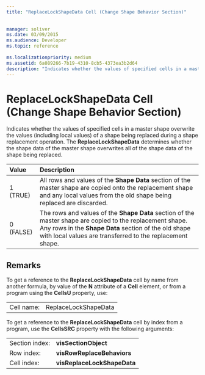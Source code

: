 ```yaml
---
title: "ReplaceLockShapeData Cell (Change Shape Behavior Section)"
 
 
manager: soliver
ms.date: 03/09/2015
ms.audience: Developer
ms.topic: reference
 
ms.localizationpriority: medium
ms.assetid: 6a089266-7b19-4310-8cb5-4373ea3b2d64
description: "Indicates whether the values of specified cells in a master shape overwrite the values (including local values) of a shape being replaced during a shape replacement operation. The ReplaceLockShapeData determines whether the shape data of the master shape overwrites all of the shape data of the shape being replaced."
---
```


# ReplaceLockShapeData Cell (Change Shape Behavior Section)

Indicates whether the values of specified cells in a master shape overwrite the values (including local values) of a shape being replaced during a shape replacement operation. The **ReplaceLockShapeData** determines whether the shape data of the master shape overwrites all of the shape data of the shape being replaced. 
  
|**Value**|**Description**|
|:-----|:-----|
|1 (TRUE)  <br/> |All rows and values of the **Shape Data** section of the master shape are copied onto the replacement shape and any local values from the old shape being replaced are discarded.  <br/> |
|0 (FALSE)  <br/> |The rows and values of the **Shape Data** section of the master shape are copied to the replacement shape. Any rows in the **Shape Data** section of the old shape with local values are transferred to the replacement shape.  <br/> |
   
## Remarks

To get a reference to the **ReplaceLockShapeData** cell by name from another formula, by value of the **N** attribute of a **Cell** element, or from a program using the **CellsU** property, use: 
  
|||
|:-----|:-----|
| Cell name:  <br/> | ReplaceLockShapeData  <br/> |
   
To get a reference to the **ReplaceLockShapeData** cell by index from a program, use the **CellsSRC** property with the following arguments: 
  
|||
|:-----|:-----|
| Section index:  <br/> |**visSectionObject** <br/> |
| Row index:  <br/> |**visRowReplaceBehaviors** <br/> |
| Cell index:  <br/> |**visReplaceLockShapeData** <br/> |
   

